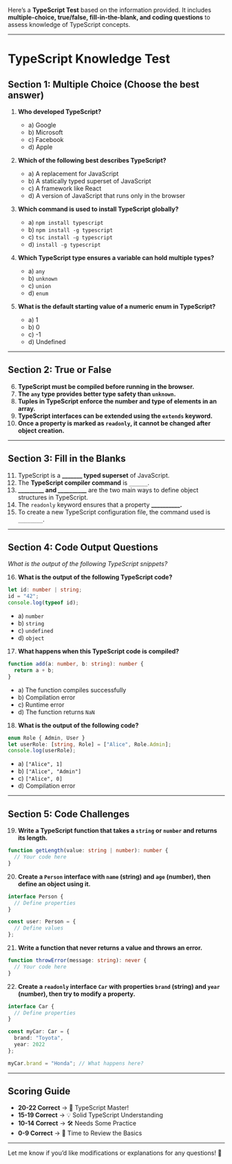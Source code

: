Here’s a **TypeScript Test** based on the information provided. It includes **multiple-choice, true/false, fill-in-the-blank, and coding questions** to assess knowledge of TypeScript concepts.

---

# **TypeScript Knowledge Test**  

## **Section 1: Multiple Choice** (Choose the best answer)

1. **Who developed TypeScript?**  
   - a) Google  
   - b) Microsoft  
   - c) Facebook  
   - d) Apple  

2. **Which of the following best describes TypeScript?**  
   - a) A replacement for JavaScript  
   - b) A statically typed superset of JavaScript  
   - c) A framework like React  
   - d) A version of JavaScript that runs only in the browser  

3. **Which command is used to install TypeScript globally?**  
   - a) `npm install typescript`  
   - b) `npm install -g typescript`  
   - c) `tsc install -g typescript`  
   - d) `install -g typescript`  

4. **Which TypeScript type ensures a variable can hold multiple types?**  
   - a) `any`  
   - b) `unknown`  
   - c) `union`  
   - d) `enum`  

5. **What is the default starting value of a numeric enum in TypeScript?**  
   - a) 1  
   - b) 0  
   - c) -1  
   - d) Undefined  

---

## **Section 2: True or False**  

6. **TypeScript must be compiled before running in the browser.**  
7. **The `any` type provides better type safety than `unknown`.**  
8. **Tuples in TypeScript enforce the number and type of elements in an array.**  
9. **TypeScript interfaces can be extended using the `extends` keyword.**  
10. **Once a property is marked as `readonly`, it cannot be changed after object creation.**  

---

## **Section 3: Fill in the Blanks**  

11. TypeScript is a **_______ typed superset** of JavaScript.  
12. The **TypeScript compiler command** is `______`.  
13. **_________ and __________** are the two main ways to define object structures in TypeScript.  
14. The `readonly` keyword ensures that a property **__________.**  
15. To create a new TypeScript configuration file, the command used is `________`.  

---

## **Section 4: Code Output Questions**  
_What is the output of the following TypeScript snippets?_

16. **What is the output of the following TypeScript code?**
   ```ts
   let id: number | string;
   id = "42";
   console.log(typeof id);
   ```
   - a) `number`  
   - b) `string`  
   - c) `undefined`  
   - d) `object`  

17. **What happens when this TypeScript code is compiled?**
   ```ts
   function add(a: number, b: string): number {
     return a + b;
   }
   ```
   - a) The function compiles successfully  
   - b) Compilation error  
   - c) Runtime error  
   - d) The function returns `NaN`  

18. **What is the output of the following code?**
   ```ts
   enum Role { Admin, User }
   let userRole: [string, Role] = ["Alice", Role.Admin];
   console.log(userRole);
   ```
   - a) `["Alice", 1]`  
   - b) `["Alice", "Admin"]`  
   - c) `["Alice", 0]`  
   - d) Compilation error  

---

## **Section 5: Code Challenges**  

19. **Write a TypeScript function that takes a `string` or `number` and returns its length.**  
   ```ts
   function getLength(value: string | number): number {
     // Your code here
   }
   ```

20. **Create a `Person` interface with `name` (string) and `age` (number), then define an object using it.**  
   ```ts
   interface Person {
     // Define properties
   }

   const user: Person = {
     // Define values
   };
   ```

21. **Write a function that never returns a value and throws an error.**
   ```ts
   function throwError(message: string): never {
     // Your code here
   }
   ```

22. **Create a `readonly` interface `Car` with properties `brand` (string) and `year` (number), then try to modify a property.**
   ```ts
   interface Car {
     // Define properties
   }

   const myCar: Car = {
     brand: "Toyota",
     year: 2022
   };

   myCar.brand = "Honda"; // What happens here?
   ```

---

## **Scoring Guide**
- **20-22 Correct** → 🎉 TypeScript Master!  
- **15-19 Correct** → 💡 Solid TypeScript Understanding  
- **10-14 Correct** → 🛠 Needs Some Practice  
- **0-9 Correct** → 📖 Time to Review the Basics  

---

Let me know if you’d like modifications or explanations for any questions! 🚀